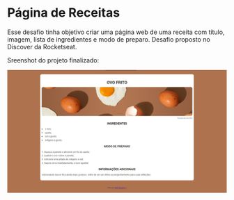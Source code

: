 # Página de Receitas

Esse desafio tinha objetivo criar uma página web de uma receita com título, imagem, lista de ingredientes e modo de preparo.
Desafio proposto no Discover da Rocketseat.

Sreenshot do projeto finalizado:

![Página de receitas](assets/screenshot.jpg)